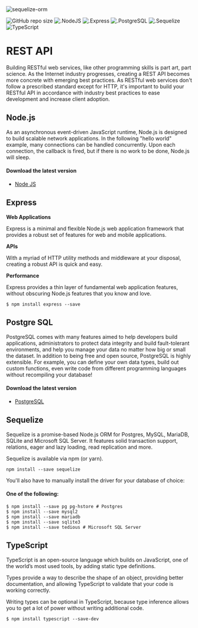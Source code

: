 <img src="https://i.ibb.co/2NGk54J/New-Project.png" alt="sequelize-orm" border="0">

![GitHub repo size](https://img.shields.io/github/repo-size/hikmetkutuk/sequelize-orm?color=red&style=for-the-badge)
![.NodeJS](https://img.shields.io/static/v1?label=node%20js&message=15.2&color=brightgreen&style=for-the-badge)
![.Express](https://img.shields.io/static/v1?label=express%20js&message=4.17.1&color=inactive&style=for-the-badge)
![.PostgreSQL](https://img.shields.io/static/v1?label=postgre%20sql&message=5.10.15&color=informational&style=for-the-badge)
![.Sequelize](https://img.shields.io/static/v1?label=sequelize&message=6.3.5&color=9cf&style=for-the-badge)
![TypeScript](https://img.shields.io/static/v1?label=typescript&message=4.1.2&color=blue&style=for-the-badge)

# REST API

Building RESTful web services, like other programming skills is part art, part science. 
As the Internet industry progresses, creating a REST API becomes more concrete with emerging best practices. 
As RESTful web services don't follow a prescribed standard except for HTTP, 
it's important to build your RESTful API in accordance with industry best practices to ease development and increase client adoption.

## Node.js

As an asynchronous event-driven JavaScript runtime, Node.js is designed to build scalable network applications. 
In the following "hello world" example, many connections can be handled concurrently. 
Upon each connection, the callback is fired, but if there is no work to be done, Node.js will sleep.

#### Download the latest version

* [Node JS](https://nodejs.org/en/download/)

## Express

**Web Applications**

Express is a minimal and flexible Node.js web application framework that provides a robust set of features for web and mobile applications.

**APIs**

With a myriad of HTTP utility methods and middleware at your disposal, creating a robust API is quick and easy.

**Performance**

Express provides a thin layer of fundamental web application features, without obscuring Node.js features that you know and love.

```
$ npm install express --save

```

## Postgre SQL

PostgreSQL comes with many features aimed to help developers build applications, administrators to protect data integrity and build fault-tolerant environments, and help you manage your data no matter how big or small the dataset. In addition to being free and open source, PostgreSQL is highly extensible. For example, you can define your own data types, build out custom functions, even write code from different programming languages without recompiling your database!

#### Download the latest version
* [PostgreSQL](https://www.postgresql.org/download/)


## Sequelize
Sequelize is a promise-based Node.js ORM for Postgres, MySQL, MariaDB, SQLite and Microsoft SQL Server. It features solid transaction support, relations, eager and lazy loading, read replication and more.

Sequelize is available via npm (or yarn).
```
npm install --save sequelize
```
You'll also have to manually install the driver for your database of choice:

#### One of the following:
```
$ npm install --save pg pg-hstore # Postgres
$ npm install --save mysql2
$ npm install --save mariadb
$ npm install --save sqlite3
$ npm install --save tedious # Microsoft SQL Server
```

## TypeScript
TypeScript is an open-source language which builds on JavaScript, one of the world’s most used tools, by adding static type definitions.

Types provide a way to describe the shape of an object, providing better documentation, and allowing TypeScript to validate that your code is working correctly.

Writing types can be optional in TypeScript, because type inference allows you to get a lot of power without writing additional code.

```
$ npm install typescript --save-dev
```